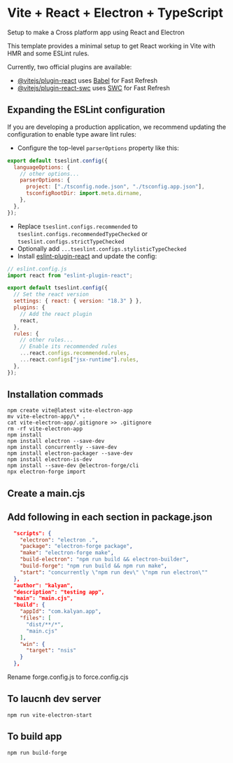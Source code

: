 # Vite + React + Electron + TypeScript

Setup to make a Cross platform app using React and Electron

This template provides a minimal setup to get React working in Vite with HMR and some ESLint rules.

Currently, two official plugins are available:

- [@vitejs/plugin-react](https://github.com/vitejs/vite-plugin-react/blob/main/packages/plugin-react/README.md) uses [Babel](https://babeljs.io/) for Fast Refresh
- [@vitejs/plugin-react-swc](https://github.com/vitejs/vite-plugin-react-swc) uses [SWC](https://swc.rs/) for Fast Refresh

## Expanding the ESLint configuration

If you are developing a production application, we recommend updating the configuration to enable type aware lint rules:

- Configure the top-level `parserOptions` property like this:

```js
export default tseslint.config({
  languageOptions: {
    // other options...
    parserOptions: {
      project: ["./tsconfig.node.json", "./tsconfig.app.json"],
      tsconfigRootDir: import.meta.dirname,
    },
  },
});
```

- Replace `tseslint.configs.recommended` to `tseslint.configs.recommendedTypeChecked` or `tseslint.configs.strictTypeChecked`
- Optionally add `...tseslint.configs.stylisticTypeChecked`
- Install [eslint-plugin-react](https://github.com/jsx-eslint/eslint-plugin-react) and update the config:

```js
// eslint.config.js
import react from "eslint-plugin-react";

export default tseslint.config({
  // Set the react version
  settings: { react: { version: "18.3" } },
  plugins: {
    // Add the react plugin
    react,
  },
  rules: {
    // other rules...
    // Enable its recommended rules
    ...react.configs.recommended.rules,
    ...react.configs["jsx-runtime"].rules,
  },
});
```

## Installation commads

```
npm create vite@latest vite-electron-app
mv vite-electron-app/\* .
cat vite-electron-app/.gitignore >> .gitignore
rm -rf vite-electron-app
npm install
npm install electron --save-dev
npm install concurrently --save-dev
npm install electron-packager --save-dev
npm install electron-is-dev
npm install --save-dev @electron-forge/cli
npx electron-forge import
```

## Create a main.cjs

## Add following in each section in package.json

```json
  "scripts": {
    "electron": "electron .",
    "package": "electron-forge package",
    "make": "electron-forge make",
    "build-electron": "npm run build && electron-builder",
    "build-forge": "npm run build && npm run make",
    "start": "concurrently \"npm run dev\" \"npm run electron\""
  },
  "author": "kalyan",
  "description": "testing app",
  "main": "main.cjs",
  "build": {
    "appId": "com.kalyan.app",
    "files": [
      "dist/**/*",
      "main.cjs"
    ],
    "win": {
      "target": "nsis"
    }
  },
```

Rename forge.config.js to force.config.cjs

## To laucnh dev server

```
npm run vite-electron-start
```

## To build app

```
npm run build-forge
```
